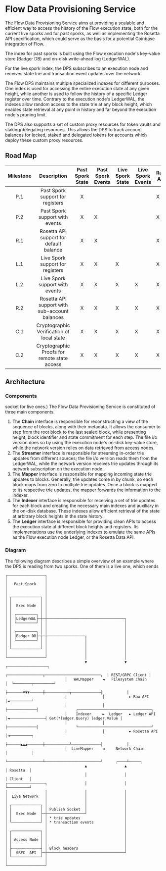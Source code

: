 # Flow Data Provisioning Service

The Flow Data Provisioning Service aims at providing a scalable and efficient way to access the history of the Flow
execution state, both for the current live sporks and for past sporks, as well as implementing the Rosetta API
specification, which could serve as the basis for a potential Coinbase integration of Flow.

The index for past sporks is built using the Flow execution node's key-value store (Badger DB) and on-disk write-ahead
log (LedgerWAL).

For the live spork index, the DPS subscribes to an execution node and receives state trie and transaction event updates
over the network.

The Flow DPS maintains multiple specialized indexes for different purposes. One index is used for accessing the entire
execution state at any given height, while another is used to follow the history of a specific Ledger register over time.
Contrary to the execution node's LedgerWAL, the indexes allow random access to the state trie at any block height, which
enables state retrieval at any point in history and far beyond the execution node's pruning limit.

The DPS also supports a set of custom proxy resources for token vaults and staking/delegating resources. This allows the
DPS to track account balances for locked, staked and delegated tokens for accounts which deploy these custom proxy
resources.

## Road Map

| Milestone |                  Description                  | Past Spork State | Past Spork Events | Live Spork State | Live Spork Events | Raw API | Ledger API | Rosetta API | Liquid Balance | Locked Balance | Staked Balance | Delegated Balance | State Verification | State Proofs |
|:---------:|:---------------------------------------------:|:----------------:|-------------------|------------------|-------------------|---------|------------|-------------|----------------|----------------|----------------|-------------------|--------------------|--------------|
|    P.1    |        Past Spork support for registers       |         X        |                   |                  |                   |    X    |      X     |             |        X       |                |                |                   |                    |              |
|    P.2    |         Past Spork support with events        |         X        |         X         |                  |                   |    X    |      X     |             |        X       |                |                |                   |                    |              |
|    R.1    |    Rosetta API support for default balance    |         X        |         X         |                  |                   |    X    |      X     |      X      |        X       |                |                |                   |                    |              |
|    L.1    |        Live Spork support for registers       |         X        |         X         |         X        |                   |    X    |      X     |      X      |        X       |                |                |                   |                    |              |
|    L.2    |         Live Spork support with events        |         X        |         X         |         X        |         X         |    X    |      X     |      X      |        X       |                |                |                   |                    |              |
|    R.2    | Rosetta API support with sub-account balances |         X        |         X         |         X        |         X         |    X    |      X     |      X      |        X       |        X       |        X       |         X         |                    |              |
|    C.1    |   Cryptographic Verification of local state   |         X        |         X         |         X        |         X         |    X    |      X     |      X      |        X       |        X       |        X       |         X         |          X         |              |
|    C.2    |  Cryptographic Proofs for remote state access |         X        |         X         |         X        |         X         |    X    |      X     |      X      |        X       |        X       |        X       |         X         |          X         |       X      |

## Architecture

### Components

socket for live ones.)
The Flow Data Provisioning Service is constituted of three main components.
1. The **Chain** interface is responsible for reconstructing a view of the sequence of blocks, along with their metadata. It allows the consumer to step from the root block to the last sealed block, while presenting height, block identifier and state commitment for each step. The file i/o version does so by using the execution node's on-disk key-value store, while the network version relies on data retrieved from access nodes.
2. The **Streamer** interface is responsible for streaming in-order trie updates from different sources; the file i/o version reads them from the LedgerWAL, while the network version receives trie updates through its network subscription on the execution node.
3. The **Mapper** interface is responsible for mapping incoming state trie updates to blocks. Generally, trie updates come in by chunk, so each block maps from zero to multiple trie updates. Once a block is mapped to its respective trie updates, the mapper forwards the information to the indexer.
4. The **Indexer** interface is responsible for receiving a set of trie updates for each block and creating the necessary main indexes and auxiliary in the on-disk database. These indexes allow efficient retrieval of the state at arbitrary block heights in the state history.
5. The **Ledger** interface is responsible for providing clean APIs to access the execution state at different block heights and registers. Its implementations use the underlying indexes to emulate the same APIs as the Flow execution node Ledger, or the Rosetta Data API.

### Diagram

The following diagram describes a simple overview of an example where the DPS is reading from two sporks. One of them
is a live one, which sends

```text
┌─────────────────┐
│                 │
│   Past Spork    │
│                 │
│                 │
│ ┌─────────────┐ │
│ │             │ │
│ │  Exec Node  │ │
│ │             │ │
│ │ ┌─────────┐ │ │
│ │ │LedgerWAL├─┼─┼───────────────────────────────────┐
│ │ └─────────┘ │ │                                   │
│ │             │ │                                   │
│ │ ┌─────────┐ │ │                                   │
│ │ │Badger DB├─┼─┼─────────────────┐                 │
│ │ └─────────┘ │ │                 │                 │
│ │             │ │                 │                 │
│ └─────────────┘ │                 │                 │
│                 │                 │                 │
└─────────────────┘                 │                 │
                                    ▼                 ▼                  ┌──────────────────┐
                           ┌────────────────┬─────────────────────────┐  │ REST/GRPC Client │
                           │   WALMapper    ◄   Filesystem Chain      │  └────────┬─────────┘
                           ├───────▼▼▼──────┼───────────┬─────────────┤           │
                           │                │           ► Raw API     │◄──────────┘
                           │                │           ├─────────────┤                 ┌─────────────────────────────────┐
                           │    Indexer     ►  Ledger   ► Ledger API  │◄────────────────┤ Get(*ledger.Query) ledger.Value │
                           │                │           ├─────────────┤                 └─────────────────────────────────┘
                           │                │           ► Rosetta API │◄──────────┐
                           ├──────▲▲▲───────┼───────────┴─────────────┤           │
                           │  LiveMapper    ◄     Network Chain       │           │
                           └────────────────┴─────────────────────────┘      ┌────┴─────┐
                                    ▲                 ▲                      │ Rosetta  │
                                    │                 │                      │ Client   │
┌─────────────────┐                 │                 │                      └──────────┘
│                 │                 │                 │
│  Live Network   │                 │                 │
│                 │                 │                 │
│ ┌─────────────┐ │                 │                 │
│ │             │ │ Publish Socket  │                 │
│ │  Exec Node  ├─┼─────────────────┘                 │
│ │             │ │ * trie updates                    │
│ └─────────────┘ │ * transaction events              │
│                 │                                   │
│ ┌─────────────┐ │                                   │
│ │             │ │                                   │
│ │ Access Node │ │                                   │
│ │             │ │                                   │
│ ├─────────────┤ │ Block headers                     │
│ │  GRPC  API  ├─┼───────────────────────────────────┘
│ └─────────────┘ │
│                 │
└─────────────────┘
```
